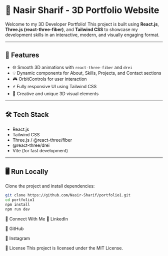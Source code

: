 # 🚀 Nasir Sharif - 3D Portfolio Website

Welcome to my 3D Developer Portfolio! This project is built using **React.js**, **Three.js (react-three-fiber)**, and **Tailwind CSS** to showcase my development skills in an interactive, modern, and visually engaging format.

---

## 📁 Features

- 🌐 Smooth 3D animations with `react-three-fiber` and `drei`
- 💡 Dynamic components for About, Skills, Projects, and Contact sections
- 🎮 OrbitControls for user interaction
- ⚡ Fully responsive UI using Tailwind CSS
- 🧠 Creative and unique 3D visual elements

---

## 🛠️ Tech Stack

- React.js
- Tailwind CSS
- Three.js / @react-three/fiber
- @react-three/drei
- Vite (for fast development)

---

## 🖥️ Run Locally

Clone the project and install dependencies:

```bash
git clone https://github.com/Nasir-Sharif/portfolio1.git
cd portfolio1
npm install
npm run dev
```

🔗 Connect With Me
📘 LinkedIn

🐙 GitHub

📸 Instagram

📄 License
This project is licensed under the MIT License.